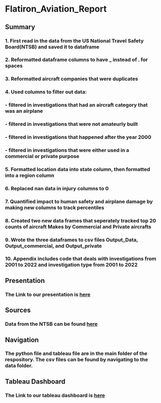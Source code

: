 # Flatiron_Aviation_Report
## Summary
### 1. First read in the data from the US National Travel Safety Board(NTSB) and saved it to dataframe
### 2. Reformatted dataframe columns to have _ instead of . for spaces
### 3. Reformatted aircraft companies that were duplicates
### 4. Used columns to filter out data:
### - filtered in investigations that had an aircraft category that was an airplane
### - filtered in investigations that were not amateurly built
### - filtered in investigations that happened after the year 2000
### - filtered in investigations that were either used in a commercial or private purpose
### 5. Formatted location data into state column, then formatted into a region column
### 6. Replaced nan data in injury columns to 0
### 7. Quantified impact to human safety and airplane damage by making new columns to track percentiles
### 8. Created two new data frames that seperately tracked top 20 counts of aircraft Makes by Commercial and Private aircrafts
### 9. Wrote the three dataframes to csv files Output_Data, Output_commercial, and Output_private
### 10. Appendix includes code that deals with investigations from 2001 to 2022 and investigation type from 2001 to 2022
## Presentation
### The Link to our presentation is [here](https://docs.google.com/presentation/d/1RquP1pQMuQ6j8GaRvvJ5-4ECo-hugXZX/edit?usp=sharing&ouid=101182939687611455982&rtpof=true&sd=true)

## Sources
### Data from the NTSB can be found [here](https://www.ntsb.gov/safety/data/Pages/Data_Stats.aspx)

## Navigation
### The python file and tableau file are in the main folder of the respository. The csv files can be found by navigating to the data folder.

## Tableau Dashboard
### The Link to our tableau dashboard is [here](https://public.tableau.com/app/profile/jackson.robbins/viz/Aviation_Visualization/Map)